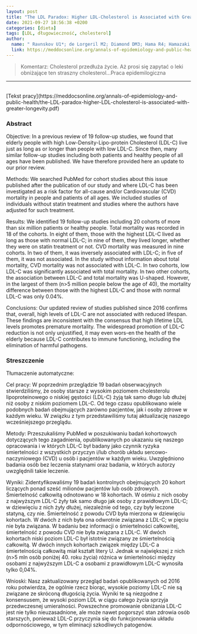 ```yaml
---
layout: post
title: "The LDL Paradox: Higher LDL-Cholesterol is Associated with Greater Longevity"
date: 2021-09-27 18:56:38 +0200
categories: [dieta]
tags: [LDL, długowieczność, cholesterol]
author:
  name: " Ravnskov U1*; de Lorgeril M2; Diamond DM3; Hama R4; Hamazaki T5; Hammarskjöld B6; Harcombe Z7; Kendrick M8; Langsjoen P9; McCully KS10; Sultan S11; Sundberg R "
  link: https://meddocsonline.org/annals-of-epidemiology-and-public-health/the-LDL-paradox-higher-LDL-cholesterol-is-associated-with-greater-longevity.pdf
---
```

> Komentarz: Cholesterol przedłuża życie.
> Aż prosi się zapytać o leki obniżające ten straszny cholesterol...Praca epidemilogiczna

<hr>
<br>
[Tekst pracy](https://meddocsonline.org/annals-of-epidemiology-and-public-health/the-LDL-paradox-higher-LDL-cholesterol-is-associated-with-greater-longevity.pdf)



### Abstract
Objective: In a previous review of 19 follow-up studies, we  found  that  elderly  people  with  high  Low-Density-Lipo-protein Cholesterol (LDL-C) live just as long as or longer than people with low LDL-C. Since then, many similar follow-up studies including both patients and healthy people of all ages have been published. We have therefore provided here an update to our prior review.

Methods:  We  searched  PubMed  for  cohort  studies about this issue published after the publication of our study and where LDL-C has been investigated as a risk factor for all-cause and/or Cardiovascular (CVD) mortality in people and patients of all ages. We included studies of individuals without statin treatment and studies where the authors have adjusted for such treatment.

Results: We identified 19 follow-up studies including 20 cohorts of more than six million patients or healthy people. Total mortality was recorded in 18 of the cohorts. In eight of them, those with the highest LDL-C lived as long as those with normal LDL-C; in nine of them, they lived longer, whether they were on statin treatment or not. CVD mortality was measured in nine cohorts. In two of them, it was inversely associated with LDL-C; in five of them, it was not associated. In the study without information about total mortality, CVD mortality was not associated with LDL-C. In two cohorts, low LDL-C was significantly associated with total mortality. In two other cohorts, the association between LDL-C and total mortality was U-shaped. However, in the largest  of  them  (n>5  million  people  below  the  age  of  40), the mortality difference between those with the highest LDL-C and those with normal LDL-C was only 0.04%.

Conclusions:  Our  updated  review  of  studies  published since 2016 confirms that, overall, high levels of LDL-C are not associated with reduced lifespan. These findings are inconsistent with the consensus that high lifetime LDL levels promotes premature mortality. The widespread promotion of LDL-C reduction is not only unjustified, it may even wors-en  the  health  of  the  elderly  because  LDL-C  contributes  to immune functioning, including the elimination of harmful pathogens.

### Streszczenie
Tłumaczenie automatyczne:

Cel pracy: W poprzednim przeglądzie 19 badań obserwacyjnych stwierdziliśmy, że osoby starsze z wysokim poziomem cholesterolu lipoproteinowego o niskiej gęstości (LDL-C) żyją tak samo długo lub dłużej niż osoby z niskim poziomem LDL-C. Od tego czasu opublikowano wiele podobnych badań obejmujących zarówno pacjentów, jak i osoby zdrowe w każdym wieku. W związku z tym przedstawiliśmy tutaj aktualizację naszego wcześniejszego przeglądu.

Metody:  Przeszukaliśmy PubMed w poszukiwaniu badań kohortowych dotyczących tego zagadnienia, opublikowanych po ukazaniu się naszego opracowania i w których LDL-C był badany jako czynnik ryzyka śmiertelności z wszystkich przyczyn i/lub chorób układu sercowo-naczyniowego (CVD) u osób i pacjentów w każdym wieku. Uwzględniono badania osób bez leczenia statynami oraz badania, w których autorzy uwzględnili takie leczenie.

Wyniki: Zidentyfikowaliśmy 19 badań kontrolnych obejmujących 20 kohort liczących ponad sześć milionów pacjentów lub osób zdrowych. Śmiertelność całkowitą odnotowano w 18 kohortach. W ośmiu z nich osoby z najwyższym LDL-C żyły tak samo długo jak osoby z prawidłowym LDL-C; w dziewięciu z nich żyły dłużej, niezależnie od tego, czy były leczone statyną, czy nie. Śmiertelność z powodu CVD była mierzona w dziewięciu kohortach. W dwóch z nich była ona odwrotnie związana z LDL-C; w pięciu nie była związana. W badaniu bez informacji o śmiertelności całkowitej, śmiertelność z powodu CVD nie była związana z LDL-C. W dwóch kohortach niski poziom LDL-C był istotnie związany ze śmiertelnością całkowitą. W dwóch innych kohortach związek między LDL-C a śmiertelnością całkowitą miał kształt litery U. Jednak w największej z nich (n>5 mln osób poniżej 40. roku życia) różnica w śmiertelności między osobami z najwyższym LDL-C a osobami z prawidłowym LDL-C wynosiła tylko 0,04%.

Wnioski:  Nasz zaktualizowany przegląd badań opublikowanych od 2016 roku potwierdza, że ogólnie rzecz biorąc, wysokie poziomy LDL-C nie są związane ze skróconą długością życia. Wyniki te są niezgodne z konsensusem, że wysoki poziom LDL w ciągu całego życia sprzyja przedwczesnej umieralności. Powszechne promowanie obniżania LDL-C jest nie tylko nieuzasadnione, ale może nawet pogorszyć stan zdrowia osób starszych, ponieważ LDL-C przyczynia się do funkcjonowania układu odpornościowego, w tym eliminacji szkodliwych patogenów.
